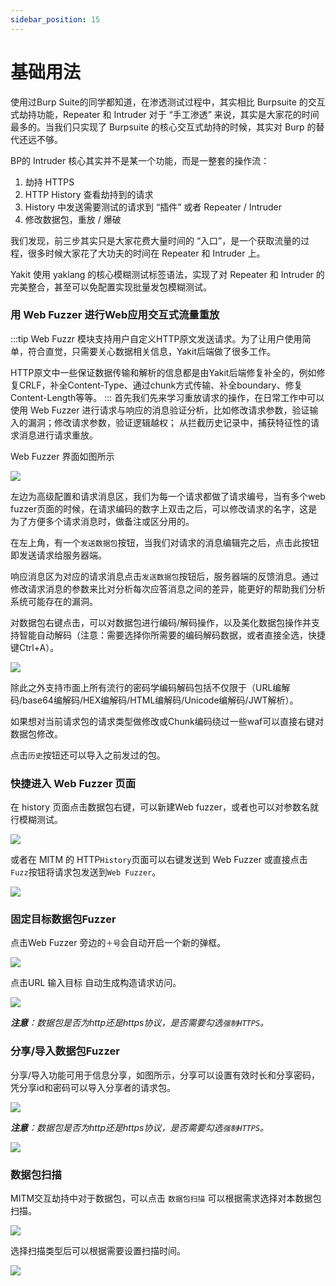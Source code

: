 ```yaml
---
sidebar_position: 15
---
```


# 基础用法

使用过Burp Suite的同学都知道，在渗透测试过程中，其实相比 Burpsuite 的交互式劫持功能，Repeater 和 Intruder 对于 “手工渗透” 来说，其实是大家花的时间最多的。当我们只实现了 Burpsuite 的核心交互式劫持的时候，其实对 Burp 的替代还远不够。

BP的 Intruder 核心其实并不是某一个功能，而是一整套的操作流：

1. 劫持 HTTPS
2. HTTP History 查看劫持到的请求
3. History 中发送需要测试的请求到 “插件” 或者 Repeater / Intruder
4. 修改数据包，重放 / 爆破

我们发现，前三步其实只是大家花费大量时间的 “入口”，是一个获取流量的过程，很多时候大家花了大功夫的时间在 Repeater 和 Intruder 上。

Yakit 使用 yaklang 的核心模糊测试标签语法，实现了对 Repeater 和 Intruder 的完美整合，甚至可以免配置实现批量发包模糊测试。 


### 用 Web Fuzzer 进行Web应用交互式流量重放

:::tip
Web Fuzzr 模块支持用户自定义HTTP原文发送请求。为了让用户使用简单，符合直觉，只需要关心数据相关信息，Yakit后端做了很多工作。

HTTP原文中一些保证数据传输和解析的信息都是由Yakit后端修复补全的，例如修复CRLF，补全Content-Type、通过chunk方式传输、补全boundary、修复 Content-Length等等。
:::
首先我们先来学习重放请求的操作，在日常工作中可以使用 Web Fuzzer 进行请求与响应的消息验证分析，比如修改请求参数，验证输入的漏洞；修改请求参数，验证逻辑越权； 从拦截历史记录中，捕获特征性的请求消息进行请求重放。

Web Fuzzer 界面如图所示

![](/img/products/yakit/Web-Fuzzer-1.png) 

左边为高级配置和请求消息区，我们为每一个请求都做了请求编号，当有多个web fuzzer页面的时候，在请求编码的数字上双击之后，可以修改请求的名字，这是为了方便多个请求消息时，做备注或区分用的。

在左上角，有一个`发送数据包`按钮，当我们对请求的消息编辑完之后，点击此按钮即发送请求给服务器端。

响应消息区为对应的请求消息点击`发送数据包`按钮后，服务器端的反馈消息。通过修改请求消息的参数来比对分析每次应答消息之间的差异，能更好的帮助我们分析系统可能存在的漏洞。

对数据包右键点击，可以对数据包进行编码/解码操作，以及美化数据包操作并支持智能自动解码（注意：需要选择你所需要的编码解码数据，或者直接全选，快捷键Ctrl+A）。

![](/img/products/yakit/Web-Fuzzer-16.png)

除此之外支持市面上所有流行的密码学编码解码包括不仅限于（URL编解码/base64编解码/HEX编解码/HTML编解码/Unicode编解码/JWT解析）。

如果想对当前请求包的请求类型做修改或Chunk编码绕过一些waf可以直接右键对数据包修改。

点击`历史`按钮还可以导入之前发过的包。

### 快捷进入 Web Fuzzer 页面

在 history 页面点击数据包右键，可以新建Web fuzzer，或者也可以对参数名就行模糊测试。

![](/img/products/yakit/Web-Fuzzer-2.png)

或者在 MITM 的 HTTP`History`页面可以右键发送到 Web Fuzzer 或直接点击`Fuzz`按钮将请求包发送到`Web Fuzzer`。 

![](/img/products/yakit/Web-Fuzzer-3.png)

### 固定目标数据包Fuzzer

点击Web Fuzzer 旁边的`＋号`会自动开启一个新的弹框。

![](/img/products/yakit/Web-Fuzzer-5.png)

点击URL 输入目标 自动生成构造请求访问。

![](/img/products/yakit/Web-Fuzzer-6.png)

_**注意**：数据包是否为http还是https协议，是否需要勾选`强制HTTPS`。_

### 分享/导入数据包Fuzzer

分享/导入功能可用于信息分享，如图所示，分享可以设置有效时长和分享密码，凭分享id和密码可以导入分享者的请求包。

![](/img/products/yakit/Web-Fuzzer-8.png)

_**注意**：数据包是否为http还是https协议，是否需要勾选`强制HTTPS`。_

![](/img/products/yakit/Web-Fuzzer-9.png)

### 数据包扫描

MITM交互劫持中对于数据包，可以点击 `数据包扫描` 可以根据需求选择对本数据包扫描。

![](/img/products/yakit/Web-Fuzzer-13.png)

选择扫描类型后可以根据需要设置扫描时间。

![](/img/products/yakit/Web-Fuzzer-14.png)



